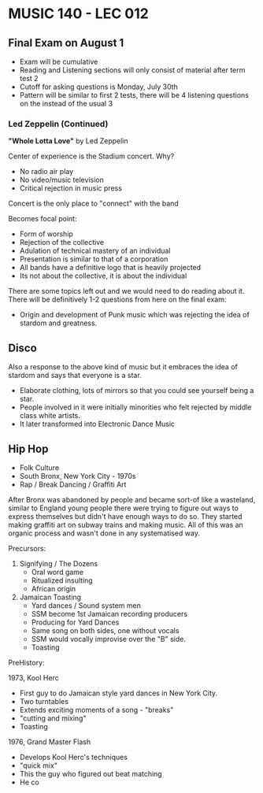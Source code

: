 # MUSIC 140 - LEC 012
## Final Exam on August 1
- Exam will be cumulative
- Reading and Listening sections will only consist of material after term test 2
- Cutoff for asking questions is Monday, July 30th
- Pattern will be similar to first 2 tests, there will be 4 listening questions on the instead of the usual 3

### Led Zeppelin (Continued)

**"Whole Lotta Love"** by Led Zeppelin

Center of experience is the Stadium concert. Why?
- No radio air play
- No video/music television
- Critical rejection in music press

Concert is the only place to "connect" with the band

Becomes focal point:
- Form of worship
- Rejection of the collective
- Adulation of technical mastery of an individual
- Presentation is similar to that of a corporation
- All bands have a definitive logo that is heavily projected
- Its not about the collective, it is about the individual

There are some topics left out and we would need to do reading about it. There will be definitively 1-2 questions from here on the final exam:
- Origin and development of Punk music which was rejecting the idea of stardom and greatness.

## Disco
Also a response to the above kind of music but it embraces the idea of stardom and says that everyone is a star.
- Elaborate clothing, lots of mirrors so that you could see yourself being a star.
- People involved in it were initially minorities who felt rejected by middle class white artists.
- It later transformed into Electronic Dance Music

## Hip Hop
- Folk Culture
- South Bronx, New York City - 1970s
- Rap / Break Dancing / Graffiti Art

After Bronx was abandoned by people and became sort-of like a wasteland, similar to England young people there were trying to figure out ways to express themselves but didn't have enough ways to do so. They started making graffiti art on subway trains and making music. All of this was an organic process and wasn't done in any systematised way.

Precursors:
1. Signifying / The Dozens
    - Oral word game
    - Ritualized insulting
    - African origin
2. Jamaican Toasting
    - Yard dances / Sound system men
    - SSM become 1st Jamaican recording producers
    - Producing for Yard Dances
    - Same song on both sides, one without vocals
    - SSM would vocally improvise over the "B" side.
    - Toasting

PreHistory:

1973, Kool Herc
- First guy to do Jamaican style yard dances in New York City.
- Two turntables
- Extends exciting moments of a song - "breaks"
- "cutting and mixing"
- Toasting

1976, Grand Master Flash
- Develops Kool Herc's techniques
- "quick mix"
- This the guy who figured out beat matching
- He co
<!--stackedit_data:
eyJoaXN0b3J5IjpbMTg2MTgwODc5MywtMTkwNDUyMDQ4MywtOD
U0MzkxMTIyLDEzNzY1NjYwNDIsMjEzMjk2ODUzNSwtNzY3Mjk3
ODU5LC0xMzcwMzc5ODc0LDM1NTY3NDU5MywxODIwMjgzNDQyLC
0yMDIzNDExMDQ0LC0xNTcwNjYxNDU0LDExODM1MzA1NDcsMTI1
MTE3NzM3MV19
-->